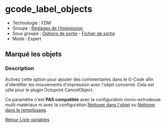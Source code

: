 # gcode_label_objects

* Technologie : FDM
* Groupe : [Réglages de l'Impression](../print_settings/print_settings.md)
* Sous groupe : [Options de sortie](../print_settings/print_settings.md#options-de-sortie) - [Fichier de sortie](../print_settings/print_settings.md#fichier-de-sortie)
* Mode : Expert

## Marqué les objets

### Description

Activez cette option pour ajouter des commentaires dans le G-Code afin d'identifier les mouvements d'impression avec l'objet concerné.
Cela est utile pour le plugin Octoprint CancelObject.

Ce paramètre n'est **PAS compatible** avec la configuration mono-extrudeuse multi-matériaux ni avec la configuration [Nettoyer dans l'objet](wipe_into_objects.md) ou [Nettoyer dans le remplissage](wipe_into_infill.md).

[Retour Liste variables](variable_list.md)